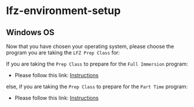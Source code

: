 # lfz-environment-setup

## Windows OS


Now that you have chosen your operating system, please choose the program you are taking the `LFZ Prep Class` for:

If you are taking the `Prep Class` to prepare for the `Full Immersion` program:
  - Please follow this link: [Instructions](./windows-prep.md)

else, if you are taking the `Prep Class` to prepare for the `Part Time` program:
  - Please follow this link: [Instructions](./windows-part-time.md)

